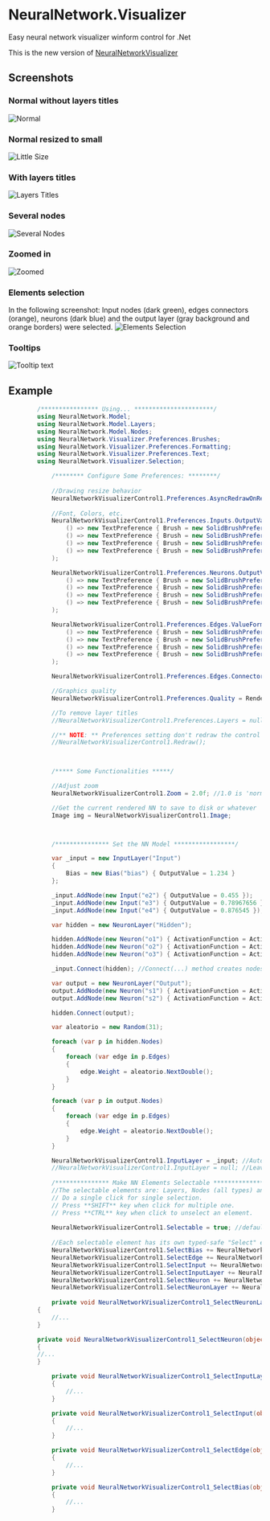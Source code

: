 # NeuralNetwork.Visualizer
Easy neural network visualizer winform control for .Net

This is the new version of [NeuralNetworkVisualizer](https://github.com/sebastiantramontana/NeuralNetworkVisualizer)

## Screenshots
### Normal without layers titles
![Normal](https://github.com/sebastiantramontana/NeuralNetwork.Visualizer/raw/master/docs/Normal.PNG)
### Normal resized to small
![Little Size](https://github.com/sebastiantramontana/NeuralNetwork.Visualizer/raw/master/docs/NormalLittle.PNG)
### With layers titles
![Layers Titles](https://github.com/sebastiantramontana/NeuralNetwork.Visualizer/raw/master/docs/NormalWithTitles.PNG)
### Several nodes
![Several Nodes](https://github.com/sebastiantramontana/NeuralNetwork.Visualizer/raw/master/docs/SeveralNodes.PNG)
### Zoomed in
![Zoomed](https://github.com/sebastiantramontana/NeuralNetwork.Visualizer/raw/master/docs/SeveralNodesZoomed.png)
### Elements selection
In the following screenshot: Input nodes (dark green), edges connectors (orange), neurons (dark blue) and the output layer (gray background and orange borders) were selected.
![Elements Selection](https://github.com/sebastiantramontana/NeuralNetwork.Visualizer/raw/master/docs/NormalSelectedElements.png)
### Tooltips
![Tooltip text](https://github.com/sebastiantramontana/NeuralNetwork.Visualizer/raw/master/docs/NormalTooltipText.png)

## Example

```C#
	    /**************** Using... **********************/
	    using NeuralNetwork.Model;
	    using NeuralNetwork.Model.Layers;
	    using NeuralNetwork.Model.Nodes;
	    using NeuralNetwork.Visualizer.Preferences.Brushes;
	    using NeuralNetwork.Visualizer.Preferences.Formatting;
	    using NeuralNetwork.Visualizer.Preferences.Text;
	    using NeuralNetwork.Visualizer.Selection;

            /******** Configure Some Preferences: ********/
            
            //Drawing resize behavior
            NeuralNetworkVisualizerControl1.Preferences.AsyncRedrawOnResize = false; //default is true
            
            //Font, Colors, etc.
            NeuralNetworkVisualizerControl1.Preferences.Inputs.OutputValueFormatter = new ByValueSignFormatter<TextPreference>(
                () => new TextPreference { Brush = new SolidBrushPreference(Color.Red) },
                () => new TextPreference { Brush = new SolidBrushPreference(Color.Gray) },
                () => new TextPreference { Brush = new SolidBrushPreference(Color.Black) },
                () => new TextPreference { Brush = new SolidBrushPreference(Color.Black) }
            );

            NeuralNetworkVisualizerControl1.Preferences.Neurons.OutputValueFormatter = new ByValueSignFormatter<TextPreference>(
                () => new TextPreference { Brush = new SolidBrushPreference(Color.Red) },
                () => new TextPreference { Brush = new SolidBrushPreference(Color.Gray) },
                () => new TextPreference { Brush = new SolidBrushPreference(Color.Black) },
                () => new TextPreference { Brush = new SolidBrushPreference(Color.Black) }
            );

            NeuralNetworkVisualizerControl1.Preferences.Edges.ValueFormatter = new ByValueSignFormatter<TextPreference>(
                () => new TextPreference { Brush = new SolidBrushPreference(Color.Red) },
                () => new TextPreference { Brush = new SolidBrushPreference(Color.Gray) },
                () => new TextPreference { Brush = new SolidBrushPreference(Color.Black) },
                () => new TextPreference { Brush = new SolidBrushPreference(Color.Black) }
            );

            NeuralNetworkVisualizerControl1.Preferences.Edges.Connector = new CustomFormatter<Pen>((v) => v == 0.0 ? new Pen(Color.LightGray) : new Pen(Color.Black));

            //Graphics quality
            NeuralNetworkVisualizerControl1.Preferences.Quality = RenderQuality.High; //Low, Medium, High. Medium is default

            //To remove layer titles
            //NeuralNetworkVisualizerControl1.Preferences.Layers = null;

            //** NOTE: ** Preferences setting don't redraw the control automatically. If you need to redraw the current rendered NN, call to Redraw() method after all setting 
            //NeuralNetworkVisualizerControl1.Redraw();


            
            /***** Some Functionalities *****/

            //Adjust zoom
            NeuralNetworkVisualizerControl1.Zoom = 2.0f; //1.0 is 'normal' and default, fit the whole drawing to control size

            //Get the current rendered NN to save to disk or whatever
            Image img = NeuralNetworkVisualizerControl1.Image;



            /*************** Set the NN Model *****************/

            var _input = new InputLayer("Input")
            {
                Bias = new Bias("bias") { OutputValue = 1.234 }
            };

            _input.AddNode(new Input("e2") { OutputValue = 0.455 });
            _input.AddNode(new Input("e3") { OutputValue = 0.78967656 });
            _input.AddNode(new Input("e4") { OutputValue = 0.876545 });

            var hidden = new NeuronLayer("Hidden");

            hidden.AddNode(new Neuron("o1") { ActivationFunction = ActivationFunction.LeakyRelu, OutputValue = 2.364, SumValue = 2.364 });
            hidden.AddNode(new Neuron("o2") { ActivationFunction = ActivationFunction.Tanh, OutputValue = 0.552, SumValue = 55.44 });
            hidden.AddNode(new Neuron("o3") { ActivationFunction = ActivationFunction.Sigmoid, OutputValue = 0.876545, SumValue = 11.22 });

            _input.Connect(hidden); //Connect(...) method creates nodes connections

            var output = new NeuronLayer("Output");
            output.AddNode(new Neuron("s1") { ActivationFunction = ActivationFunction.BinaryStep, OutputValue = 0.78967656, SumValue = 0.5544 });
            output.AddNode(new Neuron("s2") { ActivationFunction = ActivationFunction.Softmax, OutputValue = 0.876545, SumValue = 0.5644 });

            hidden.Connect(output);

            var aleatorio = new Random(31);

            foreach (var p in hidden.Nodes)
            {
                foreach (var edge in p.Edges)
                {
                    edge.Weight = aleatorio.NextDouble();
                }
            }

            foreach (var p in output.Nodes)
            {
                foreach (var edge in p.Edges)
                {
                    edge.Weight = aleatorio.NextDouble();
                }
            }

            NeuralNetworkVisualizerControl1.InputLayer = _input; //Automatic rendering
            //NeuralNetworkVisualizerControl1.InputLayer = null; //Leave blank when needed
            
            /*************** Make NN Elements Selectable *****************/
            //The selectable elements are: Layers, Nodes (all types) and Edge connectors.
            // Do a single click for single selection.
            // Press **SHIFT** key when click for multiple one.
            // Press **CTRL** key when click to unselect an element.
                        
            NeuralNetworkVisualizerControl1.Selectable = true; //default is false
            
            //Each selectable element has its own typed-safe "Select" event
            NeuralNetworkVisualizerControl1.SelectBias += NeuralNetworkVisualizerControl1_SelectBias;
            NeuralNetworkVisualizerControl1.SelectEdge += NeuralNetworkVisualizerControl1_SelectEdge;
            NeuralNetworkVisualizerControl1.SelectInput += NeuralNetworkVisualizerControl1_SelectInput;
            NeuralNetworkVisualizerControl1.SelectInputLayer += NeuralNetworkVisualizerControl1_SelectInputLayer;
            NeuralNetworkVisualizerControl1.SelectNeuron += NeuralNetworkVisualizerControl1_SelectNeuron;
            NeuralNetworkVisualizerControl1.SelectNeuronLayer += NeuralNetworkVisualizerControl1_SelectNeuronLayer;
            
            private void NeuralNetworkVisualizerControl1_SelectNeuronLayer(object sender, SelectionEventArgs<NeuronLayer> e)
	    {
	        //...
	    }

	    private void NeuralNetworkVisualizerControl1_SelectNeuron(object sender, SelectionEventArgs<Neuron> e)
	    {
		//...
	    }

            private void NeuralNetworkVisualizerControl1_SelectInputLayer(object sender, SelectionEventArgs<InputLayer> e)
            {
                //...
            }

            private void NeuralNetworkVisualizerControl1_SelectInput(object sender, SelectionEventArgs<Input> e)
            {
                //...
            }

            private void NeuralNetworkVisualizerControl1_SelectEdge(object sender, SelectionEventArgs<Edge> e)
            {
                //...
            }

            private void NeuralNetworkVisualizerControl1_SelectBias(object sender, SelectionEventArgs<Bias> e)
            {
                //...
            }
            
            

